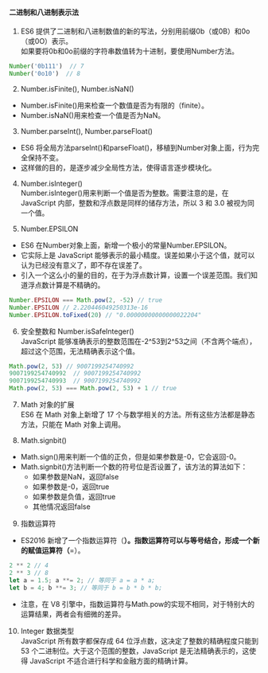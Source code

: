 #### 二进制和八进制表示法
1. ES6 提供了二进制和八进制数值的新的写法，分别用前缀0b（或0B）和0o（或0O）表示。  
如果要将0b和0o前缀的字符串数值转为十进制，要使用Number方法。
```javascript
Number('0b111')  // 7
Number('0o10')  // 8
```

2. Number.isFinite(), Number.isNaN()
* Number.isFinite()用来检查一个数值是否为有限的（finite）。
* Number.isNaN()用来检查一个值是否为NaN。

3. Number.parseInt(), Number.parseFloat()
* ES6 将全局方法parseInt()和parseFloat()，移植到Number对象上面，行为完全保持不变。
* 这样做的目的，是逐步减少全局性方法，使得语言逐步模块化。

4. Number.isInteger()  
Number.isInteger()用来判断一个值是否为整数。需要注意的是，在 JavaScript 内部，整数和浮点数是同样的储存方法，所以 3 和 3.0 被视为同一个值。

5. Number.EPSILON  
* ES6 在Number对象上面，新增一个极小的常量Number.EPSILON。
* 它实际上是 JavaScript 能够表示的最小精度。误差如果小于这个值，就可以认为已经没有意义了，即不存在误差了。
* 引入一个这么小的量的目的，在于为浮点数计算，设置一个误差范围。我们知道浮点数计算是不精确的。
```javascript
Number.EPSILON === Math.pow(2, -52) // true
Number.EPSILON // 2.220446049250313e-16
Number.EPSILON.toFixed(20) // "0.00000000000000022204"
```

6. 安全整数和 Number.isSafeInteger()  
JavaScript 能够准确表示的整数范围在-2^53到2^53之间（不含两个端点），超过这个范围，无法精确表示这个值。
```javascript
Math.pow(2, 53) // 9007199254740992
9007199254740992  // 9007199254740992
9007199254740993  // 9007199254740992
Math.pow(2, 53) === Math.pow(2, 53) + 1 // true
```

7. Math 对象的扩展  
ES6 在 Math 对象上新增了 17 个与数学相关的方法。所有这些方法都是静态方法，只能在 Math 对象上调用。

8. Math.signbit()  
* Math.sign()用来判断一个值的正负，但是如果参数是-0，它会返回-0。
* Math.signbit()方法判断一个数的符号位是否设置了，该方法的算法如下：
  * 如果参数是NaN，返回false
  * 如果参数是-0，返回true
  * 如果参数是负值，返回true
  * 其他情况返回false

9. 指数运算符
* ES2016 新增了一个指数运算符（**）。指数运算符可以与等号结合，形成一个新的赋值运算符（**=）。
```javascript
2 ** 2 // 4
2 ** 3 // 8
let a = 1.5; a **= 2; // 等同于 a = a * a;
let b = 4; b **= 3; // 等同于 b = b * b * b;
```
* 注意，在 V8 引擎中，指数运算符与Math.pow的实现不相同，对于特别大的运算结果，两者会有细微的差异。

10. Integer 数据类型  
JavaScript 所有数字都保存成 64 位浮点数，这决定了整数的精确程度只能到 53 个二进制位。大于这个范围的整数，JavaScript 是无法精确表示的，这使得 JavaScript 不适合进行科学和金融方面的精确计算。